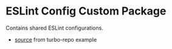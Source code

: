 # ESLint Config Custom Package

Contains shared ESLint configurations.

- [source](https://github.com/vercel/turbo/tree/main/examples/basic/packages/eslint-config-custom) from turbo-repo example

